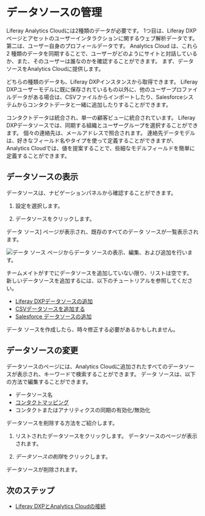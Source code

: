 # データソースの管理

Liferay Analytics Cloudには2種類のデータが必要です。 1つ目は、Liferay DXPページとアセットのユーザーインタラクションに関するウェブ解析データです。 第二は、ユーザー自身のプロフィールデータです。 Analytics Cloud は、これら 2 種類のデータを同期することで、ユーザーがどのようにサイトと対話しているか、また、そのユーザーは誰なのかを確認することができます。 まず、データソースをAnalytics Cloudに提供します。

どちらの種類のデータも、Liferay DXPインスタンスから取得できます。 Liferay DXPユーザーモデルに既に保存されているもの以外に、他のユーザープロファイルデータがある場合は、CSVファイルからインポートしたり、Salesforceシステムからコンタクトデータと一緒に追加したりすることができます。

コンタクトデータは統合され、単一の顧客ビューに統合されています。 Liferay DXPデータソースでは、同期する組織とユーザーグループを選択することができます。 個々の連絡先は、メールアドレスで照合されます。 連絡先データモデルは、好きなフィールド名やタイプを使って定義することができますが、Analytics Cloudでは、値を提案することで、些細なモデルフィールドを簡単に定義することができます。

## データソースの表示

データソースは、ナビゲーションパネルから確認することができます。

1.  設定を選択します。

2.  データソースをクリックします。

データ ソース] ページが表示され、既存のすべてのデータ ソースが一覧表示されます。

![データ ソース ページからデータ ソースの表示、編集、および追加を行います。](managing-data-sources/images/01.png)

チームメイトがすでにデータソースを追加していない限り、リストは空です。 新しいデータソースを追加するには、以下のチュートリアルを参照してください。

  - [Liferay DXPデータソースの追加](./connecting-liferay-dxp-to-analytics-cloud.md)
  - [CSVデータソースを追加する](../../individuals-and-segments/individual-profiles/adding-a-csv-data-source.md)
  - [Salesforce データソースの追加](../../individuals-and-segments/individual-profiles/adding-a-salesforce-data-source.md)

データ ソースを作成したら、時々修正する必要があるかもしれません。

## データソースの変更

データソースのページには、Analytics Cloudに追加されたすべてのデータソースが表示され、キーワードで検索することができます。 データ ソースは、以下の方法で編集することができます。

  - データソース名
  - [コンタクトマッピング](../../individuals-and-segments/individual-profiles/mapping-contact-data.md)
  - コンタクトまたはアナリティクスの同期の有効化/無効化

データソースを削除する方法をご紹介します。

1.  リストされたデータソースをクリックします。 データソースのページが表示されます。

2.  *データソースの削除*をクリックします。

データソースが削除されます。

## 次のステップ

  - [Liferay DXPとAnalytics Cloudの接続](./connecting-liferay-dxp-to-analytics-cloud.md)
